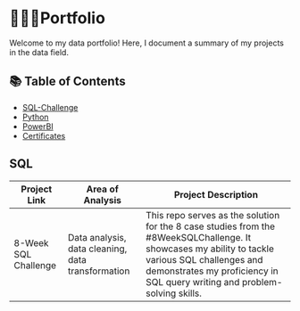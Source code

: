 # 👩🏻‍💻Portfolio
Welcome to my data portfolio! Here, I document a summary of my projects in the data field.
## 📚 Table of Contents
- [SQL-Challenge]((https://github.com/thisisChloe/SQL-Challenge))
- [Python](#Python)
- [PowerBI](#PowerBI)
- [Certificates](#Certificates)
## SQL
|Project Link|Area of Analysis|Project Description|
|------------|----------------|-------------------|
|8-Week SQL Challenge|Data analysis, data cleaning, data transformation|This repo serves as the solution for the 8 case studies from the #8WeekSQLChallenge. It showcases my ability to tackle various SQL challenges and demonstrates my proficiency in SQL query writing and problem-solving skills.|


